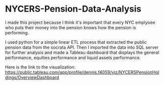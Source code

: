 # NYCERS-Pension-Data-Analysis

I made this project because I think it's important that every NYC emplyoee who puts their money into the pension knows how the pension is performing.

I used python for a simple linear ETL process that extracted the public pension data from the socrata API. Then I imported the data into SQL server for further analysis and made a Tableau dashboard that displays the general performance, equities performance and liquid assets performance. 

Here is the link to the visualization: https://public.tableau.com/app/profile/dennis.f4059/viz/NYCERSPensionHoldings/OverviewDashboard

